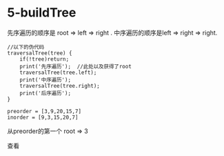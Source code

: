 # 5-buildTree	

先序遍历的顺序是 root => left => right .  中序遍历的顺序是left => right => right.

```
//以下的伪代码
traversalTree(tree) {
	if(!tree)return;
	print('先序遍历');  //此处以及获得了root
	traversalTree(tree.left);
	print('中序遍历');
	traversalTree(tree.right);
	print('后序遍历');
}
```



```
preorder = [3,9,20,15,7]
inorder = [9,3,15,20,7]
```

从preorder的第一个 root  => 3

查看